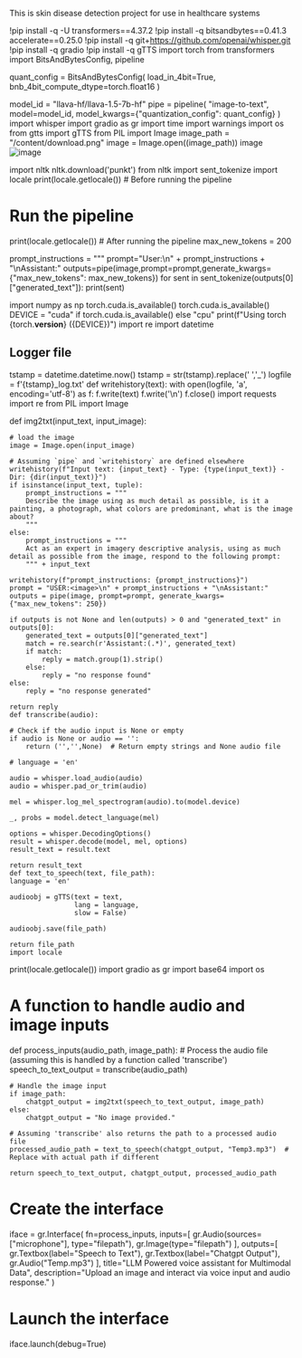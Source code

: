 This is skin disease detection project for use in healthcare systems

<!---
anafkhan03/anafkhan03 is a ✨ special ✨ repository because its `README.md` (this file) appears on your GitHub profile.
You can click the Preview link to take a look at your changes.
--->
!pip install -q -U transformers==4.37.2
!pip install -q bitsandbytes==0.41.3 accelerate==0.25.0
!pip install -q git+https://github.com/openai/whisper.git
!pip install -q gradio
!pip install -q gTTS
import torch
from transformers import BitsAndBytesConfig, pipeline

quant_config = BitsAndBytesConfig(
    load_in_4bit=True,
    bnb_4bit_compute_dtype=torch.float16
)


model_id = "llava-hf/llava-1.5-7b-hf"
pipe = pipeline(
    "image-to-text",
    model=model_id,
    model_kwargs={"quantization_config": quant_config}
    )
    import whisper
import gradio as gr
import time
import warnings
import os
from gtts import gTTS
from PIL import Image
image_path = "/content/download.png"
image = Image.open((image_path))
image
![image](https://github.com/user-attachments/assets/105903bf-1a33-47f4-b1f2-a6a3122d9e48)

import nltk
nltk.download('punkt')
from nltk import sent_tokenize
import locale
print(locale.getlocale())  # Before running the pipeline
# Run the pipeline
print(locale.getlocale())  # After running the pipeline
max_new_tokens = 200

prompt_instructions = """
prompt="User:<image>\n" + prompt_instructions + "\nAssistant:"
outputs=pipe(image,prompt=prompt,generate_kwargs={"max_new_tokens": max_new_tokens})
for sent in sent_tokenize(outputs[0]["generated_text"]):
  print(sent)

  import numpy as np
  torch.cuda.is_available()
  torch.cuda.is_available()
  DEVICE = "cuda" if torch.cuda.is_available() else "cpu"
print(f"Using torch {torch.__version__} ({DEVICE})")
import re
import datetime
## Logger file
tstamp = datetime.datetime.now()
tstamp = str(tstamp).replace(' ','_')
logfile = f'{tstamp}_log.txt'
def writehistory(text):
    with open(logfile, 'a', encoding='utf-8') as f:
        f.write(text)
        f.write('\n')
    f.close()
import requests
import re
from PIL import Image

def img2txt(input_text, input_image):

    # load the image
    image = Image.open(input_image)

    # Assuming `pipe` and `writehistory` are defined elsewhere
    writehistory(f"Input text: {input_text} - Type: {type(input_text)} - Dir: {dir(input_text)}")
    if isinstance(input_text, tuple):
        prompt_instructions = """
        Describe the image using as much detail as possible, is it a painting, a photograph, what colors are predominant, what is the image about?
        """
    else:
        prompt_instructions = """
        Act as an expert in imagery descriptive analysis, using as much detail as possible from the image, respond to the following prompt:
        """ + input_text

    writehistory(f"prompt_instructions: {prompt_instructions}")
    prompt = "USER:<image>\n" + prompt_instructions + "\nAssistant:"
    outputs = pipe(image, prompt=prompt, generate_kwargs={"max_new_tokens": 250})

    if outputs is not None and len(outputs) > 0 and "generated_text" in outputs[0]:
        generated_text = outputs[0]["generated_text"]
        match = re.search(r'Assistant:(.*)', generated_text)
        if match:
            reply = match.group(1).strip()
        else:
            reply = "no response found"
    else:
        reply = "no response generated"

    return reply
    def transcribe(audio):

    # Check if the audio input is None or empty
    if audio is None or audio == '':
        return ('','',None)  # Return empty strings and None audio file

    # language = 'en'

    audio = whisper.load_audio(audio)
    audio = whisper.pad_or_trim(audio)

    mel = whisper.log_mel_spectrogram(audio).to(model.device)

    _, probs = model.detect_language(mel)

    options = whisper.DecodingOptions()
    result = whisper.decode(model, mel, options)
    result_text = result.text

    return result_text
    def text_to_speech(text, file_path):
    language = 'en'

    audioobj = gTTS(text = text,
                    lang = language,
                    slow = False)

    audioobj.save(file_path)

    return file_path
    import locale
print(locale.getlocale())
import gradio as gr
import base64
import os

# A function to handle audio and image inputs
def process_inputs(audio_path, image_path):
    # Process the audio file (assuming this is handled by a function called 'transcribe')
    speech_to_text_output = transcribe(audio_path)

    # Handle the image input
    if image_path:
        chatgpt_output = img2txt(speech_to_text_output, image_path)
    else:
        chatgpt_output = "No image provided."

    # Assuming 'transcribe' also returns the path to a processed audio file
    processed_audio_path = text_to_speech(chatgpt_output, "Temp3.mp3")  # Replace with actual path if different

    return speech_to_text_output, chatgpt_output, processed_audio_path

# Create the interface
iface = gr.Interface(
    fn=process_inputs,
    inputs=[
        gr.Audio(sources=["microphone"], type="filepath"),
        gr.Image(type="filepath")
    ],
    outputs=[
        gr.Textbox(label="Speech to Text"),
        gr.Textbox(label="Chatgpt Output"),
        gr.Audio("Temp.mp3")
    ],
    title="LLM Powered voice assistant for Multimodal Data",
    description="Upload an image and interact via voice input and audio response."
)

# Launch the interface
iface.launch(debug=True)
